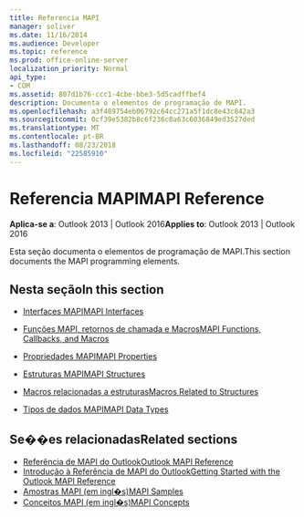 ```yaml
---
title: Referencia MAPI
manager: soliver
ms.date: 11/16/2014
ms.audience: Developer
ms.topic: reference
ms.prod: office-online-server
localization_priority: Normal
api_type:
- COM
ms.assetid: 807d1b76-ccc1-4cbe-bbe3-5d5cadffbef4
description: Documenta o elementos de programação de MAPI.
ms.openlocfilehash: a3f489754eb06792c64cc271a5f1dc8e43c842a3
ms.sourcegitcommit: 0cf39e5382b8c6f236c8a63c6036849ed3527ded
ms.translationtype: MT
ms.contentlocale: pt-BR
ms.lasthandoff: 08/23/2018
ms.locfileid: "22585910"
---
```

# <a name="mapi-reference"></a><span data-ttu-id="2c4c7-103">Referencia MAPI</span><span class="sxs-lookup"><span data-stu-id="2c4c7-103">MAPI Reference</span></span>
 
<span data-ttu-id="2c4c7-104">**Aplica-se a**: Outlook 2013 | Outlook 2016</span><span class="sxs-lookup"><span data-stu-id="2c4c7-104">**Applies to**: Outlook 2013 | Outlook 2016</span></span> 
  
<span data-ttu-id="2c4c7-105">Esta seção documenta o elementos de programação de MAPI.</span><span class="sxs-lookup"><span data-stu-id="2c4c7-105">This section documents the MAPI programming elements.</span></span>
  
## <a name="in-this-section"></a><span data-ttu-id="2c4c7-106">Nesta seção</span><span class="sxs-lookup"><span data-stu-id="2c4c7-106">In this section</span></span>

- [<span data-ttu-id="2c4c7-107">Interfaces MAPI</span><span class="sxs-lookup"><span data-stu-id="2c4c7-107">MAPI Interfaces</span></span>](mapi-interfaces.md)
    
- [<span data-ttu-id="2c4c7-108">Funções MAPI, retornos de chamada e Macros</span><span class="sxs-lookup"><span data-stu-id="2c4c7-108">MAPI Functions, Callbacks, and Macros</span></span>](mapi-functions-callbacks-and-macros.md)
    
- [<span data-ttu-id="2c4c7-109">Propriedades MAPI</span><span class="sxs-lookup"><span data-stu-id="2c4c7-109">MAPI Properties</span></span>](mapi-properties.md)
    
- [<span data-ttu-id="2c4c7-110">Estruturas MAPI</span><span class="sxs-lookup"><span data-stu-id="2c4c7-110">MAPI Structures</span></span>](mapi-structures.md)
    
- [<span data-ttu-id="2c4c7-111">Macros relacionadas a estruturas</span><span class="sxs-lookup"><span data-stu-id="2c4c7-111">Macros Related to Structures</span></span>](macros-related-to-structures.md)
    
- [<span data-ttu-id="2c4c7-112">Tipos de dados MAPI</span><span class="sxs-lookup"><span data-stu-id="2c4c7-112">MAPI Data Types</span></span>](mapi-data-types.md)
    
## <a name="related-sections"></a><span data-ttu-id="2c4c7-113">Se��es relacionadas</span><span class="sxs-lookup"><span data-stu-id="2c4c7-113">Related sections</span></span>

- [<span data-ttu-id="2c4c7-114">Referência de MAPI do Outlook</span><span class="sxs-lookup"><span data-stu-id="2c4c7-114">Outlook MAPI Reference</span></span>](outlook-mapi-reference.md) 
- [<span data-ttu-id="2c4c7-115">Introdução à Referência de MAPI do Outlook</span><span class="sxs-lookup"><span data-stu-id="2c4c7-115">Getting Started with the Outlook MAPI Reference</span></span>](getting-started-with-the-outlook-mapi-reference.md)
- [<span data-ttu-id="2c4c7-116">Amostras MAPI (em ingl�s)</span><span class="sxs-lookup"><span data-stu-id="2c4c7-116">MAPI Samples</span></span>](mapi-samples.md)
- [<span data-ttu-id="2c4c7-117">Conceitos MAPI (em ingl�s)</span><span class="sxs-lookup"><span data-stu-id="2c4c7-117">MAPI Concepts</span></span>](mapi-concepts.md)
  

